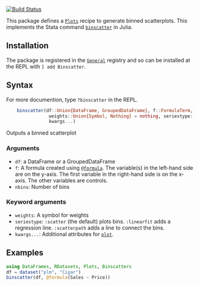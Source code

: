 [![Build Status](https://travis-ci.com/matthieugomez/Binscatters.jl.svg?branch=master)](https://travis-ci.com/matthieugomez/Binscatters.jl)


This package defines a [`Plots`](https://github.com/JuliaPlots/Plots.jl) recipe to generate binned scatterplots. This implements the Stata command [`binscatter`](https://github.com/michaelstepner/binscatter) in Julia.


## Installation
The package is registered in the [`General`](https://github.com/JuliaRegistries/General) registry and so can be installed at the REPL with `] add Binscatter`.

## Syntax

For more documention, type `?binscatter` in the REPL.

```julia
    binscatter(df::Union{DataFrame, GroupedDataFrame}, f::FormulaTerm, nbins::Integer; 
                weights::Union{Symbol, Nothing} = nothing, seriestype::Symbol = :scatter,
                kwargs...)
```
Outputs a binned scatterplot

### Arguments
* `df`: a DataFrame or a GroupedDataFrame
* `f`: A formula created using [`@formula`](@ref). The variable(s) in the left-hand side are on the y-axis. The first variable in the right-hand side is on the x-axis. The other variables are controls.
* `nbins`: Number of bins

### Keyword arguments
* `weights`: A symbol for weights
* `seriestype`:  `:scatter` (the default) plots bins. `:linearfit` adds a regression line. `:scatterpath` adds a line to connect the bins.
* `kwargs...`: Additional attributes for [`plot`](@ref). 


## Examples
```julia
using DataFrames, RDatasets, Plots, Binscatters
df = dataset("plm", "Cigar")
binscatter(df, @formula(Sales ~ Price))
```
